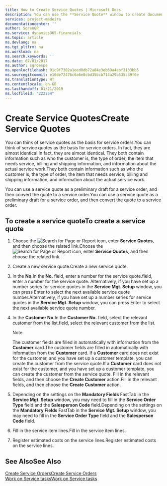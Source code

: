 ```yaml
---
title: How to Create Service Quotes | Microsoft Docs
description: You can use the **Service Quote** window to create documents where you enter information about a service, such as repairs and maintenance, on service items by customer request. You can use a service quote as a preliminary draft for a service order, and then convert the quote to a service order.
services: project-madeira
documentationcenter: ''
author: SorenGP
ms.service: dynamics365-financials
ms.topic: article
ms.devlang: na
ms.tgt_pltfrm: na
ms.workload: na
ms.search.keywords: ''
ms.date: 07/01/2017
ms.author: sgroespe
ms.openlocfilehash: 91c9f7302a1eed0db72a84e3eb69a4ebf3133bb5
ms.sourcegitcommit: e10de72476c6a6e0cbd35bcb714a29b535c39f0e
ms.translationtype: HT
ms.contentlocale: en-GB
ms.lasthandoff: 01/21/2019
ms.locfileid: "222254"
---
```

# <a name="create-service-quotes"></a><span data-ttu-id="4bcb9-104">Create Service Quotes</span><span class="sxs-lookup"><span data-stu-id="4bcb9-104">Create Service Quotes</span></span>
<span data-ttu-id="4bcb9-105">You can think of service quotes as the basis for service orders.</span><span class="sxs-lookup"><span data-stu-id="4bcb9-105">You can think of service quotes as the basis for service orders.</span></span> <span data-ttu-id="4bcb9-106">In fact, they are almost identical.</span><span class="sxs-lookup"><span data-stu-id="4bcb9-106">In fact, they are almost identical.</span></span> <span data-ttu-id="4bcb9-107">They both contain information such as who the customer is, the type of order, the item that needs service, billing and shipping information, and information about the actual service work.</span><span class="sxs-lookup"><span data-stu-id="4bcb9-107">They both contain information such as who the customer is, the type of order, the item that needs service, billing and shipping information, and information about the actual service work.</span></span>
 
<span data-ttu-id="4bcb9-108">You can use a service quote as a preliminary draft for a service order, and then convert the quote to a service order.</span><span class="sxs-lookup"><span data-stu-id="4bcb9-108">You can use a service quote as a preliminary draft for a service order, and then convert the quote to a service order.</span></span>  
  
## <a name="to-create-a-service-quote"></a><span data-ttu-id="4bcb9-109">To create a service quote</span><span class="sxs-lookup"><span data-stu-id="4bcb9-109">To create a service quote</span></span>  
1. <span data-ttu-id="4bcb9-110">Choose the ![Search for Page or Report](media/ui-search/search_small.png "Search for Page or Report icon") icon, enter **Service Quotes**, and then choose the related link.</span><span class="sxs-lookup"><span data-stu-id="4bcb9-110">Choose the ![Search for Page or Report](media/ui-search/search_small.png "Search for Page or Report icon") icon, enter **Service Quotes**, and then choose the related link.</span></span>  
2. <span data-ttu-id="4bcb9-111">Create a new service quote.</span><span class="sxs-lookup"><span data-stu-id="4bcb9-111">Create a new service quote.</span></span>  
3. <span data-ttu-id="4bcb9-112">In the **No.**</span><span class="sxs-lookup"><span data-stu-id="4bcb9-112">In the **No.**</span></span> <span data-ttu-id="4bcb9-113">field, enter a number for the service quote.</span><span class="sxs-lookup"><span data-stu-id="4bcb9-113">field, enter a number for the service quote.</span></span> <span data-ttu-id="4bcb9-114">Alternatively, if you have set up a number series for service quotes in the **Service Mgt. Setup** window, you can press Enter to select the next available service quote number.</span><span class="sxs-lookup"><span data-stu-id="4bcb9-114">Alternatively, if you have set up a number series for service quotes in the **Service Mgt. Setup** window, you can press Enter to select the next available service quote number.</span></span>  
4. <span data-ttu-id="4bcb9-115">In the **Customer No.**</span><span class="sxs-lookup"><span data-stu-id="4bcb9-115">In the **Customer No.**</span></span>  <span data-ttu-id="4bcb9-116">field, select the relevant customer from the list.</span><span class="sxs-lookup"><span data-stu-id="4bcb9-116">field, select the relevant customer from the list.</span></span>  

   > [!Note]  
   >  <span data-ttu-id="4bcb9-117">The customer fields are filled in automatically with information from the **Customer** card.</span><span class="sxs-lookup"><span data-stu-id="4bcb9-117">The customer fields are filled in automatically with information from the **Customer** card.</span></span> <span data-ttu-id="4bcb9-118">If a **Customer** card does not exist for the customer, and you have set up a customer template, you can create the customer from the service quote.</span><span class="sxs-lookup"><span data-stu-id="4bcb9-118">If a **Customer** card does not exist for the customer, and you have set up a customer template, you can create the customer from the service quote.</span></span> <span data-ttu-id="4bcb9-119">Fill in the relevant fields, and then choose the **Create Customer** action.</span><span class="sxs-lookup"><span data-stu-id="4bcb9-119">Fill in the relevant fields, and then choose the **Create Customer** action.</span></span>  
  
5. <span data-ttu-id="4bcb9-120">Depending on the settings on the **Mandatory Fields** FastTab in the **Service Mgt. Setup** window, you may need to fill in the **Service Order Type** field and the **Salesperson Code** field.</span><span class="sxs-lookup"><span data-stu-id="4bcb9-120">Depending on the settings on the **Mandatory Fields** FastTab in the **Service Mgt. Setup** window, you may need to fill in the **Service Order Type** field and the **Salesperson Code** field.</span></span>  
6. <span data-ttu-id="4bcb9-121">Fill in the service item lines.</span><span class="sxs-lookup"><span data-stu-id="4bcb9-121">Fill in the service item lines.</span></span>  
7. <span data-ttu-id="4bcb9-122">Register estimated costs on the service lines.</span><span class="sxs-lookup"><span data-stu-id="4bcb9-122">Register estimated costs on the service lines.</span></span>  
  
## <a name="see-also"></a><span data-ttu-id="4bcb9-123">See Also</span><span class="sxs-lookup"><span data-stu-id="4bcb9-123">See Also</span></span>  
[<span data-ttu-id="4bcb9-124">Create Service Orders</span><span class="sxs-lookup"><span data-stu-id="4bcb9-124">Create Service Orders</span></span>](service-how-to-create-service-orders.md)  
[<span data-ttu-id="4bcb9-125">Work on Service tasks</span><span class="sxs-lookup"><span data-stu-id="4bcb9-125">Work on Service tasks</span></span>](service-how-to-work-on-service-tasks.md)  

 